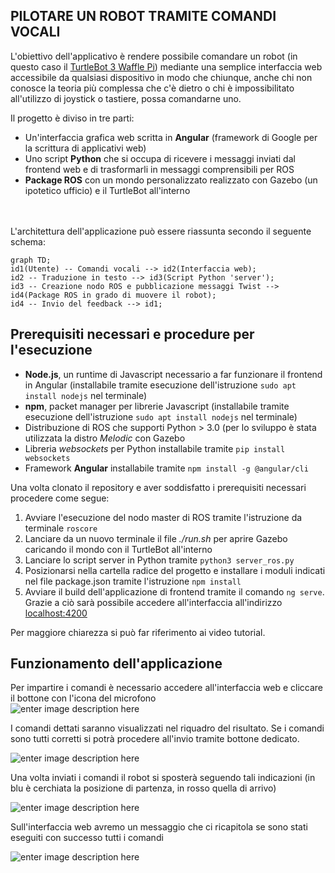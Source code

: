 
## PILOTARE UN ROBOT TRAMITE COMANDI VOCALI
L'obiettivo dell'applicativo è rendere possibile comandare un robot (in questo caso il [TurtleBot 3 Waffle Pi](https://www.robotis.us/turtlebot-3-waffle-pi/)) mediante una semplice interfaccia web accessibile da qualsiasi dispositivo in modo che chiunque, anche chi non conosce la teoria più complessa che c'è dietro o chi è impossibilitato all'utilizzo di joystick o tastiere, possa comandarne uno.

Il progetto è diviso in tre parti:

 - Un'interfaccia grafica web scritta in **Angular** (framework di Google per la scrittura di applicativi web)
 - Uno script **Python** che si occupa di ricevere i messaggi inviati dal frontend web e di trasformarli in messaggi comprensibili per ROS
 - **Package ROS** con un mondo personalizzato realizzato con Gazebo (un ipotetico ufficio) e il TurtleBot all'interno

<br>
<br>
L'architettura dell'applicazione può essere riassunta secondo il seguente schema:

```mermaid
graph TD;
id1(Utente) -- Comandi vocali --> id2(Interfaccia web);
id2 -- Traduzione in testo --> id3(Script Python 'server');
id3 -- Creazione nodo ROS e pubblicazione messaggi Twist --> id4(Package ROS in grado di muovere il robot);
id4 -- Invio del feedback --> id1; 
```


## Prerequisiti necessari e procedure per l'esecuzione

 - **Node.js**, un runtime di Javascript necessario a far funzionare il frontend in Angular (installabile tramite esecuzione dell'istruzione `sudo apt install nodejs` nel terminale)
 - **npm**, packet manager per librerie Javascript (installabile tramite esecuzione dell'istruzione `sudo apt install nodejs` nel terminale)
 - Distribuzione di ROS che supporti Python > 3.0 (per lo sviluppo è stata utilizzata la distro *Melodic* con Gazebo
 - Libreria *websockets* per Python installabile tramite `pip install websockets`
 - Framework **Angular** installabile tramite `npm install -g @angular/cli`

Una volta clonato il repository e aver soddisfatto i prerequisiti necessari procedere come segue:

 1. Avviare l'esecuzione del nodo master di ROS tramite l'istruzione da terminale `roscore`
 2. Lanciare da un nuovo terminale il file *./run.sh* per aprire Gazebo caricando il mondo con il TurtleBot all'interno
 3. Lanciare lo script server in Python tramite `python3 server_ros.py`
 4. Posizionarsi nella cartella radice del progetto e installare i moduli indicati nel file package.json tramite l'istruzione `npm install`
 5. Avviare il build dell'applicazione di frontend tramite il comando `ng serve`. Grazie a ciò sarà possibile accedere all'interfaccia all'indirizzo [localhost:4200](localhost:4200)

Per maggiore chiarezza si può far riferimento ai video tutorial.

## Funzionamento dell'applicazione
Per impartire i comandi è necessario accedere all'interfaccia web e cliccare il bottone con l'icona del microfono 
<br>![enter image description here](https://drive.google.com/uc?export=view&id=1oGUGi9bMy866mAjWCMDq_A9wa09Huobc)

I comandi dettati saranno visualizzati nel riquadro del risultato. Se i comandi sono tutti corretti si potrà procedere all'invio tramite bottone dedicato.

![enter image description here](https://drive.google.com/uc?export=view&id=1C7GoL7FBEEMd1n93DvTWn4ty7k7NY3O6)


Una volta inviati i comandi il robot si sposterà seguendo tali indicazioni (in blu è cerchiata la posizione di partenza, in rosso quella di arrivo)

![enter image description here](https://drive.google.com/uc?export=view&id=1TdQe5FLB2KPi0zkATctWt3Jxa1q3adYJ)

Sull'interfaccia web avremo un messaggio che ci ricapitola se sono stati eseguiti con successo tutti i comandi

![enter image description here](https://drive.google.com/uc?export=view&id=1qclLDs76negDFsYHkyWeHy3yUYYWEybq)